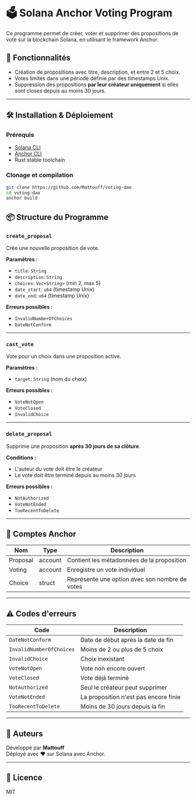 # 🗳️ Solana Anchor Voting Program

Ce programme permet de créer, voter et supprimer des propositions de vote sur la blockchain Solana, en utilisant le framework Anchor.

## 🚀 Fonctionnalités

- Création de propositions avec titre, description, et entre 2 et 5 choix.
- Votes limités dans une période définie par des timestamps Unix.
- Suppression des propositions **par leur créateur uniquement** si elles sont closes depuis au moins 30 jours.

---

## 🛠️ Installation & Déploiement

### Prérequis

- [Solana CLI](https://docs.solana.com/cli/install-solana-cli-tools)
- [Anchor CLI](https://book.anchor-lang.com/chapter_1/installation.html)
- Rust stable toolchain

### Clonage et compilation

```bash
git clone https://github.com/Mattouff/voting-dao
cd voting-dao
anchor build
```

## 📦 Structure du Programme

### `create_proposal`

Crée une nouvelle proposition de vote.

**Paramètres :**
- `title`: `String`
- `description`: `String`
- `choices`: `Vec<String>` (min 2, max 5)
- `date_start`: `u64` (timestamp Unix)
- `date_end`: `u64` (timestamp Unix)

**Erreurs possibles :**
- `InvalidNumberOfChoices`
- `DateNotConform`

---

### `cast_vote`

Vote pour un choix dans une proposition active.

**Paramètres :**
- `target`: `String` (nom du choix)

**Erreurs possibles :**
- `VoteNotOpen`
- `VoteClosed`
- `InvalidChoice`

---

### `delete_proposal`

Supprime une proposition **après 30 jours de sa clôture**.

**Conditions :**
- L'auteur du vote doit être le créateur
- Le vote doit être terminé depuis au moins 30 jours

**Erreurs possibles :**
- `NotAuthorized`
- `VoteNotEnded`
- `TooRecentToDelete`

---

## 🧾 Comptes Anchor

| Nom      | Type     | Description                                 |
|----------|----------|---------------------------------------------|
| Proposal | account  | Contient les métadonnées de la proposition  |
| Voting   | account  | Enregistre un vote individuel               |
| Choice   | struct   | Représente une option avec son nombre de votes |

---

## ⚠️ Codes d'erreurs

| Code                   | Description                                  |
|------------------------|----------------------------------------------|
| `DateNotConform`       | Date de début après la date de fin           |
| `InvalidNumberOfChoices` | Moins de 2 ou plus de 5 choix             |
| `InvalidChoice`        | Choix inexistant                             |
| `VoteNotOpen`          | Vote non encore ouvert                       |
| `VoteClosed`           | Vote déjà terminé                            |
| `NotAuthorized`        | Seul le créateur peut supprimer              |
| `VoteNotEnded`         | La proposition n'est pas encore finie        |
| `TooRecentToDelete`    | Moins de 30 jours depuis la fin              |

---

## 👤 Auteurs

Développé par **Mattouff**  
Déployé avec ❤️ sur Solana avec Anchor.

---

## 📄 Licence

MIT
